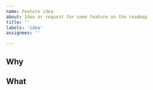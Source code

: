 ```yaml
---
name: Feature idea
about: Idea or request for some feature on the roadmap
title: ''
labels: 'idea'
assignees: ''

---
```


## Why
<!-- Explain why you (or the user) need/want this (e.g. problem, challenge, pain, benefit) -->

## What
<!-- Explain what this is roughly about (e.g. description of a new API endpoint or message format). -->